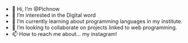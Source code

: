 - 👋 Hi, I’m @Pichnow
- 👀 I’m interested in the Digital word
- 🌱 I’m currently learning about programming languages in my institute.
- 💞️ I’m looking to collaborate on projects linked to web programming.
- 📫 How to reach me about... my instagram!

<!---
Pichnow/Pichnow is a ✨ special ✨ repository because its `README.md` (this file) appears on your GitHub profile.
You can click the Preview link to take a look at your changes.
--->
